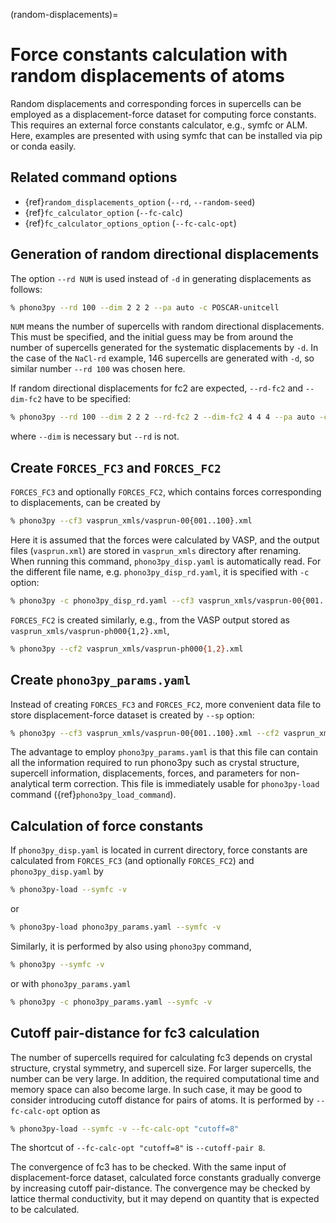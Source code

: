 (random-displacements)=
# Force constants calculation with random displacements of atoms

Random displacements and corresponding forces in supercells can be employed as a
displacement-force dataset for computing force constants. This requires an
external force constants calculator, e.g., symfc or ALM. Here, examples are
presented with using symfc that can be installed via pip or conda easily.

## Related command options

- {ref}`random_displacements_option` (`--rd`, `--random-seed`)
- {ref}`fc_calculator_option` (`--fc-calc`)
- {ref}`fc_calculator_options_option` (`--fc-calc-opt`)

## Generation of random directional displacements

The option `--rd NUM` is used instead of `-d` in generating displacements as follows:

```bash
% phono3py --rd 100 --dim 2 2 2 --pa auto -c POSCAR-unitcell
```

`NUM` means the number of supercells with random directional displacements. This
must be specified, and the initial guess may be from around the number of
supercells generated for the systematic displacements by `-d`. In the case of the
`NaCl-rd` example, 146 supercells are generated with `-d`, so similar
number `--rd 100` was chosen here.

If random directional displacements for fc2 are expected, `--rd-fc2` and
`--dim-fc2` have to be specified:

```bash
% phono3py --rd 100 --dim 2 2 2 --rd-fc2 2 --dim-fc2 4 4 4 --pa auto -c POSCAR-unitcell
```

where `--dim` is necessary but `--rd` is not.

## Create `FORCES_FC3` and `FORCES_FC2`

`FORCES_FC3` and optionally `FORCES_FC2`, which contains forces corresponding to
displacements, can be created by

```bash
% phono3py --cf3 vasprun_xmls/vasprun-00{001..100}.xml
```

Here it is assumed that the forces were calculated by VASP, and the output files
(`vasprun.xml`) are stored in `vasprun_xmls` directory after renaming. When
running this command, `phono3py_disp.yaml` is automatically read. For the
different file name, e.g. `phono3py_disp_rd.yaml`, it is specified with `-c`
option:

```bash
% phono3py -c phono3py_disp_rd.yaml --cf3 vasprun_xmls/vasprun-00{001..100}.xml
```

`FORCES_FC2` is created similarly, e.g., from the VASP output stored as
`vasprun_xmls/vasprun-ph000{1,2}.xml`,

```bash
% phono3py --cf2 vasprun_xmls/vasprun-ph000{1,2}.xml
```

## Create `phono3py_params.yaml`

Instead of creating `FORCES_FC3` and `FORCES_FC2`, more convenient data file to
store displacement-force dataset is created by `--sp` option:

```bash
% phono3py --cf3 vasprun_xmls/vasprun-00{001..100}.xml --cf2 vasprun_xmls/vasprun-ph0000{1,2}.xml --sp
```

The advantage to employ `phono3py_params.yaml` is that this file can contain all
the information required to run phono3py such as crystal structure, supercell
information, displacements, forces, and parameters for non-analytical term
correction. This file is immediately usable for `phono3py-load` command ({ref}`phono3py_load_command`).

## Calculation of force constants

If `phono3py_disp.yaml` is located in current directory, force constants are
calculated from `FORCES_FC3` (and optionally `FORCES_FC2`) and
`phono3py_disp.yaml` by

```bash
% phono3py-load --symfc -v
```

or

```bash
% phono3py-load phono3py_params.yaml --symfc -v
```

Similarly, it is performed by also using `phono3py` command,

```bash
% phono3py --symfc -v
```

or with `phono3py_params.yaml`

```bash
% phono3py -c phono3py_params.yaml --symfc -v
```


## Cutoff pair-distance for fc3 calculation

The number of supercells required for calculating fc3 depends on crystal
structure, crystal symmetry, and supercell size. For larger supercells, the
number can be very large. In addition, the required computational time and
memory space can also become large. In such case, it may be good to consider
introducing cutoff distance for pairs of atoms. It is performed by
`--fc-calc-opt` option as

```bash
% phono3py-load --symfc -v --fc-calc-opt "cutoff=8"
```

The shortcut of `--fc-calc-opt "cutoff=8"` is `--cutoff-pair 8`.

The convergence of fc3 has to be checked. With the same input of
displacement-force dataset, calculated force constants gradually converge by
increasing cutoff pair-distance. The convergence may be checked by lattice
thermal conductivity, but it may depend on quantity that is expected to be
calculated.

